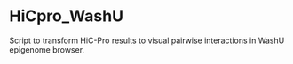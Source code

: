 # HiCpro_WashU
Script to transform HiC-Pro results to visual pairwise interactions in WashU epigenome browser. 
